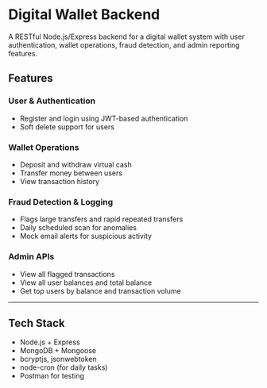 # Digital Wallet Backend 
A RESTful Node.js/Express backend for a digital wallet system with user authentication, wallet operations, fraud detection, and admin reporting features.


## Features 

### User & Authentication
- Register and login using JWT-based authentication
- Soft delete support for users

### Wallet Operations
- Deposit and withdraw virtual cash
- Transfer money between users
- View transaction history

### Fraud Detection & Logging
- Flags large transfers and rapid repeated transfers
- Daily scheduled scan for anomalies
- Mock email alerts for suspicious activity

### Admin APIs
- View all flagged transactions
- View all user balances and total balance
- Get top users by balance and transaction volume

---

## Tech Stack
- Node.js + Express
- MongoDB + Mongoose
- bcryptjs, jsonwebtoken
- node-cron (for daily tasks)
- Postman for testing

